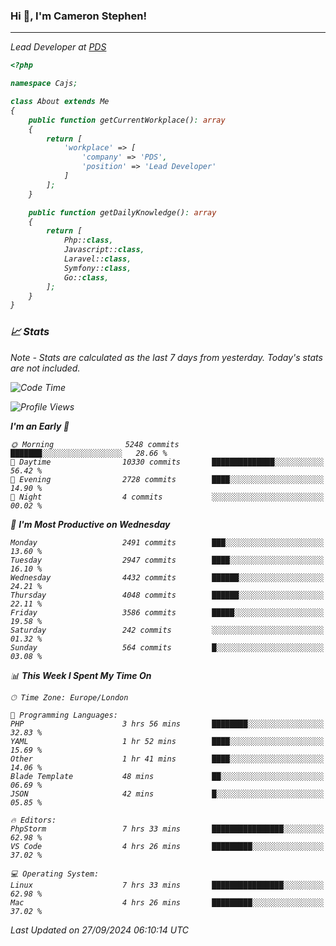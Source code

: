 ### Hi 👋, I'm Cameron Stephen!
<hr>
<p><em>Lead Developer at <a href="https://prindatasolutions.co.uk">PDS</a></p>


```php
<?php

namespace Cajs;

class About extends Me
{
    public function getCurrentWorkplace(): array
    {
        return [
            'workplace' => [
                'company' => 'PDS',
                'position' => 'Lead Developer'
            ]
        ];
    }

    public function getDailyKnowledge(): array
    {
        return [
            Php::class,
            Javascript::class,
            Laravel::class,
            Symfony::class,
            Go::class,
        ];
    }
}
```

### 📈 Stats
<p><em>Note - Stats are calculated as the last 7 days from yesterday. Today's stats are not included.</em></p>


<!--START_SECTION:waka-->
![Code Time](http://img.shields.io/badge/Code%20Time-3%2C967%20hrs%2055%20mins-blue)

![Profile Views](http://img.shields.io/badge/Profile%20Views-0-blue)

**I'm an Early 🐤** 

```text
🌞 Morning                5248 commits        ███████░░░░░░░░░░░░░░░░░░   28.66 % 
🌆 Daytime                10330 commits       ██████████████░░░░░░░░░░░   56.42 % 
🌃 Evening                2728 commits        ████░░░░░░░░░░░░░░░░░░░░░   14.90 % 
🌙 Night                  4 commits           ░░░░░░░░░░░░░░░░░░░░░░░░░   00.02 % 
```
📅 **I'm Most Productive on Wednesday** 

```text
Monday                   2491 commits        ███░░░░░░░░░░░░░░░░░░░░░░   13.60 % 
Tuesday                  2947 commits        ████░░░░░░░░░░░░░░░░░░░░░   16.10 % 
Wednesday                4432 commits        ██████░░░░░░░░░░░░░░░░░░░   24.21 % 
Thursday                 4048 commits        ██████░░░░░░░░░░░░░░░░░░░   22.11 % 
Friday                   3586 commits        █████░░░░░░░░░░░░░░░░░░░░   19.58 % 
Saturday                 242 commits         ░░░░░░░░░░░░░░░░░░░░░░░░░   01.32 % 
Sunday                   564 commits         █░░░░░░░░░░░░░░░░░░░░░░░░   03.08 % 
```


📊 **This Week I Spent My Time On** 

```text
🕑︎ Time Zone: Europe/London

💬 Programming Languages: 
PHP                      3 hrs 56 mins       ████████░░░░░░░░░░░░░░░░░   32.83 % 
YAML                     1 hr 52 mins        ████░░░░░░░░░░░░░░░░░░░░░   15.69 % 
Other                    1 hr 41 mins        ████░░░░░░░░░░░░░░░░░░░░░   14.06 % 
Blade Template           48 mins             ██░░░░░░░░░░░░░░░░░░░░░░░   06.69 % 
JSON                     42 mins             █░░░░░░░░░░░░░░░░░░░░░░░░   05.85 % 

🔥 Editors: 
PhpStorm                 7 hrs 33 mins       ████████████████░░░░░░░░░   62.98 % 
VS Code                  4 hrs 26 mins       █████████░░░░░░░░░░░░░░░░   37.02 % 

💻 Operating System: 
Linux                    7 hrs 33 mins       ████████████████░░░░░░░░░   62.98 % 
Mac                      4 hrs 26 mins       █████████░░░░░░░░░░░░░░░░   37.02 % 
```


 Last Updated on 27/09/2024 06:10:14 UTC
<!--END_SECTION:waka-->
